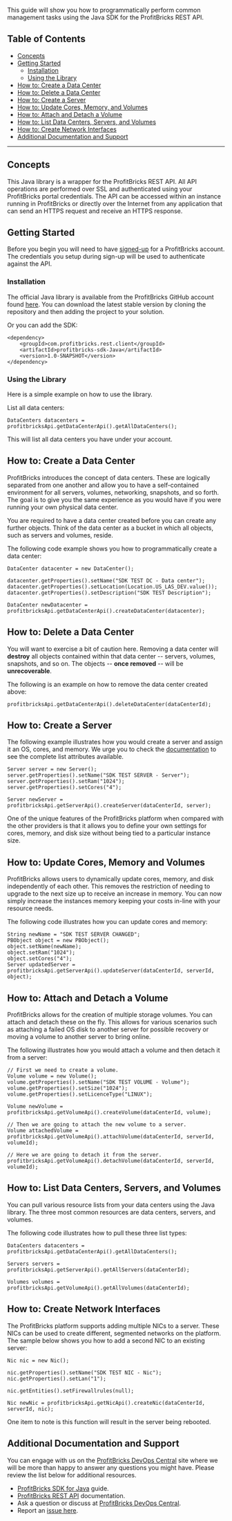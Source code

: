 This guide will show you how to programmatically perform common management tasks using the Java SDK for the ProfitBricks REST API.

## Table of Contents

* [Concepts](#concepts)
* [Getting Started](#getting-started)
    * [Installation](#installation)
    * [Using the Library](#using-the-library)
* [How to: Create a Data Center](#how-to-create-a-data-center)
* [How to: Delete a Data Center](#how-to-delete-a-data-center)
* [How to: Create a Server](#how-to-create-a-server)
* [How to: Update Cores, Memory, and Volumes](#how-to-update-cores-memory-and-volumes)
* [How to: Attach and Detach a Volume](#how-to-attach-and-detach-a-volume)
* [How to: List Data Centers, Servers, and Volumes](#how-to-list-data-centers-servers-and-volumes)
* [How to: Create Network Interfaces](#how-to-create-network-interfaces)
* [Additional Documentation and Support](#additional-documentation-and-support)

--------------

## Concepts

This Java library is a wrapper for the ProfitBricks REST API. All API operations are performed over SSL and authenticated using your ProfitBricks portal credentials. The API can be accessed within an instance running in ProfitBricks or directly over the Internet from any application that can send an HTTPS request and receive an HTTPS response. 

## Getting Started

Before you begin you will need to have [signed-up](https://www.profitbricks.com/signup) for a ProfitBricks account. The credentials you setup during sign-up will be used to authenticate against the API.


### Installation

The official Java library is available from the ProfitBricks GitHub account found [here](https://github.com/profitbricks/profitbricks-sdk-Java). You can download the latest stable version by cloning the repository and then adding the project to your solution.
  
Or you can add the SDK:

    <dependency>
        <groupId>com.profitbricks.rest.client</groupId>
        <artifactId>profitbricks-sdk-Java</artifactId>
        <version>1.0-SNAPSHOT</version>
    </dependency>


### Using the Library

Here is a simple example on how to use the library.

List all data centers: 

    DataCenters datacenters = profitbricksApi.getDataCenterApi().getAllDataCenters();
    
This will list all data centers you have under your account.

## How to: Create a Data Center

ProfitBricks introduces the concept of data centers. These are logically separated from one another and allow you to have a self-contained environment for all servers, volumes, networking, snapshots, and so forth. The goal is to give you the same experience as you would have if you were running your own physical data center.

You are required to have a data center created before you can create any further objects. Think of the data center as a bucket in which all objects, such as servers and volumes, reside. 

The following code example shows you how to programmatically create a data center: 

    DataCenter datacenter = new DataCenter();

    datacenter.getProperties().setName("SDK TEST DC - Data center");
    datacenter.getProperties().setLocation(Location.US_LAS_DEV.value());
    datacenter.getProperties().setDescription("SDK TEST Description");

    DataCenter newDatacenter = profitbricksApi.getDataCenterApi().createDataCenter(datacenter);

## How to: Delete a Data Center

You will want to exercise a bit of caution here. Removing a data center will **destroy** all objects contained within that data center -- servers, volumes, snapshots, and so on. The objects -- **once removed** -- will be **unrecoverable**. 

The following is an example on how to remove the data center created above:

    profitbricksApi.getDataCenterApi().deleteDataCenter(dataCenterId);

## How to: Create a Server

The following example illustrates how you would create a server and assign it an OS, cores, and memory. We urge you to check the [documentation](https://devops.profitbricks.com/api/rest/) to see the complete list attributes available.

    Server server = new Server();
    server.getProperties().setName("SDK TEST SERVER - Server");
    server.getProperties().setRam("1024");
    server.getProperties().setCores("4");

    Server newServer = profitbricksApi.getServerApi().createServer(dataCenterId, server);

One of the unique features of the ProfitBricks platform when compared with the other providers is that it allows you to define your own settings for cores, memory, and disk size without being tied to a particular instance size.  

## How to: Update Cores, Memory and Volumes

ProfitBricks allows users to dynamically update cores, memory, and disk independently of each other. This removes the restriction of needing to upgrade to the next size up to receive an increase in memory. You can now simply increase the instances memory keeping your costs in-line with your resource needs. 

The following code illustrates how you can update cores and memory: 

    String newName = "SDK TEST SERVER CHANGED";
    PBObject object = new PBObject();
    object.setName(newName);
    object.setRam("1024");
    object.setCores("4");
    Server updatedServer = profitbricksApi.getServerApi().updateServer(dataCenterId, serverId, object);

## How to: Attach and Detach a Volume

ProfitBricks allows for the creation of multiple storage volumes. You can attach and detach these on the fly. This allows for various scenarios such as attaching a failed OS disk to another server for possible recovery or moving a volume to another server to bring online.

The following illustrates how you would attach a volume and then detach it from a server:

    // First we need to create a volume.
    Volume volume = new Volume();
    volume.getProperties().setName("SDK TEST VOLUME - Volume");
    volume.getProperties().setSize("1024");
    volume.getProperties().setLicenceType("LINUX");
  
    Volume newVolume = profitbricksApi.getVolumeApi().createVolume(dataCenterId, volume);

    // Then we are going to attach the new volume to a server.
    Volume attachedVolume = profitbricksApi.getVolumeApi().attachVolume(dataCenterId, serverId, volumeId);

    // Here we are going to detach it from the server.
    profitbricksApi.getVolumeApi().detachVolume(dataCenterId, serverId, volumeId);

## How to: List Data Centers, Servers, and Volumes

You can pull various resource lists from your data centers using the Java library. The three most common resources are data centers, servers, and volumes.

The following code illustrates how to pull these three list types: 

    DataCenters datacenters = profitbricksApi.getDataCenterApi().getAllDataCenters();

    Servers servers = profitbricksApi.getServerApi().getAllServers(dataCenterId);

    Volumes volumes = profitbricksApi.getVolumeApi().getAllVolumes(dataCenterId);

## How to: Create Network Interfaces

The ProfitBricks platform supports adding multiple NICs to a server. These NICs can be used to create different, segmented networks on the platform.
The sample below shows you how to add a second NIC to an existing server: 

    Nic nic = new Nic();

    nic.getProperties().setName("SDK TEST NIC - Nic");
    nic.getProperties().setLan("1");

    nic.getEntities().setFirewallrules(null);

    Nic newNic = profitbricksApi.getNicApi().createNic(dataCenterId, serverId, nic);

One item to note is this function will result in the server being rebooted.

## Additional Documentation and Support

You can engage with us on the [ProfitBricks DevOps Central](https://devops.profitbricks.com/) site where we will be more than happy to answer any questions you might have. Please review the list below for additional resources.

* [ProfitBricks SDK for Java](https://devops.profitbricks.com/libraries/profitbricks-sdk-java/) guide.
* [ProfitBricks REST API](https://devops.profitbricks.com/api/rest/) documentation.
* Ask a question or discuss at [ProfitBricks DevOps Central](https://devops.profitbricks.com/community).
* Report an [issue here](https://github.com/profitbricks/profitbricks-sdk-java/issues).
